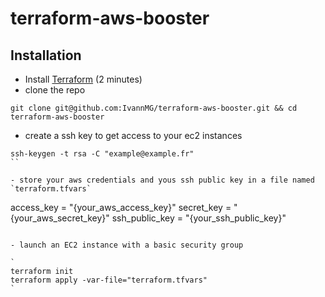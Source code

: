 # terraform-aws-booster

## Installation

- Install [Terraform](https://www.vasos-koupparis.com/terraform-getting-started-install/) (2 minutes)
- clone the repo

`
git clone git@github.com:IvannMG/terraform-aws-booster.git && cd terraform-aws-booster
`
- create a ssh key to get access to your ec2 instances
```
ssh-keygen -t rsa -C "example@example.fr"
``

- store your aws credentials and yous ssh public key in a file named `terraform.tfvars`

```
access_key = "{your_aws_access_key}"
secret_key = "{your_aws_secret_key}"
ssh_public_key = "{your_ssh_public_key}"
```

- launch an EC2 instance with a basic security group

`
terraform init
terraform apply -var-file="terraform.tfvars"
`

